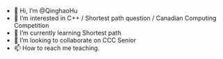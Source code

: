 - 👋 Hi, I’m @QinghaoHu
- 👀 I’m interested in C++ / Shortest path question / Canadian Computing Competition
- 🌱 I’m currently learning Shortest path 
- 💞️ I’m looking to collaborate on CCC Senior
- 📫 How to reach me teaching.

<!---
QinghaoHu/QinghaoHu is a ✨ special ✨ repository because its `README.md` (this file) appears on your GitHub profile.
You can click the Preview link to take a look at your changes.
--->
